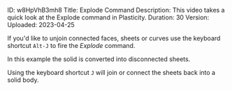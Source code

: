 ID: w8HpVhB3mh8
Title: Explode Command
Description: This video takes a quick look at the Explode command in Plasticity.
Duration: 30
Version: 
Uploaded: 2023-04-25

If you'd like to unjoin connected faces, sheets or curves use the keyboard shortcut `Alt-J` to fire the *Explode* command.

In this example the solid is converted into disconnected sheets.

Using the keyboard shortcut `J` will join or connect the sheets back into a solid body.

